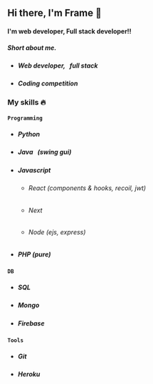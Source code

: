 ## Hi there, I'm Frame 👋
#### I'm web developer, Full stack developer!!

##### Short about me.
- #####  Web developer, &nbsp;&nbsp;full stack 
- #####  Coding competition
### My skills 🔥

#### `Programming`
- ##### Python
- ##### Java &nbsp;&nbsp;(swing gui)
- ##### Javascript
    - ###### React (components & hooks, recoil, jwt)
    - ###### Next
    - ###### Node (ejs, express)
- ##### PHP (pure)
#### `DB`
- ##### SQL
- ##### Mongo
- ##### Firebase
#### `Tools`
- ##### Git
- ##### Heroku
